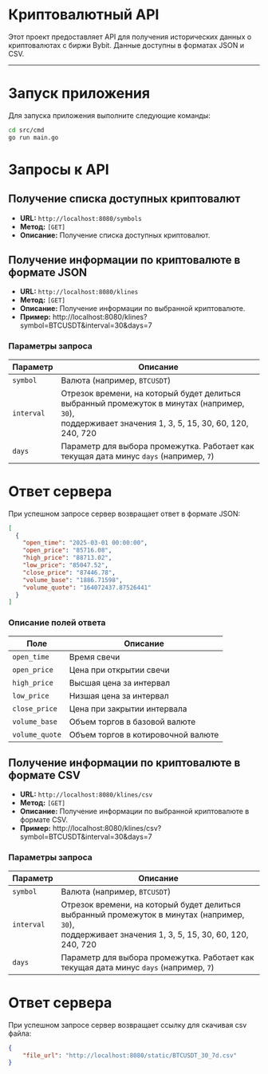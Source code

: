 # Криптовалютный API

Этот проект предоставляет API для получения исторических данных о криптовалютах с биржи Bybit. Данные доступны в форматах JSON и CSV.

---


# Запуск приложения

Для запуска приложения выполните следующие команды:

```bash
cd src/cmd
go run main.go
```

# Запросы к API

## Получение списка доступных криптовалют

- **URL:** `http://localhost:8080/symbols`
- **Метод:** `[GET]`
- **Описание:** Получение списка доступных криптовалют.

## Получение информации по криптовалюте в формате JSON

- **URL:** `http://localhost:8080/klines`
- **Метод:** `[GET]`
- **Описание:** Получение информации по выбранной криптовалюте.
- **Пример:** http://localhost:8080/klines?symbol=BTCUSDT&interval=30&days=7

### Параметры запроса

| Параметр | Описание                                                                                                                                             |
|-----------|------------------------------------------------------------------------------------------------------------------------------------------------------|
| `symbol`  | Валюта (например, `BTCUSDT`)                                                                                                                         |
| `interval`| Отрезок времени, на который будет делиться выбранный промежуток в минутах (например, `30`), <br/>поддерживает значения 1, 3, 5, 15, 30, 60, 120, 240, 720 |
| `days`    | Параметр для выбора промежутка. Работает как текущая дата минус `days` (например, `7`)                                                               |

# Ответ сервера

При успешном запросе сервер возвращает ответ в формате JSON:

```json
[
  {
    "open_time": "2025-03-01 00:00:00",
    "open_price": "85716.08",
    "high_price": "88713.02",
    "low_price": "85047.52",
    "close_price": "87446.78",
    "volume_base": "1886.71598",
    "volume_quote": "164072437.87526441"
  }
]
```

### Описание полей ответа

| Поле          | Описание |
|---------------|----------|
| `open_time`   | Время свечи |
| `open_price`  | Цена при открытии свечи |
| `high_price`  | Высшая цена за интервал |
| `low_price`   | Низшая цена за интервал |
| `close_price` | Цена при закрытии интервала |
| `volume_base` | Объем торгов в базовой валюте |
| `volume_quote`| Объем торгов в котировочной валюте |

## Получение информации по криптовалюте в формате CSV

- **URL:** `http://localhost:8080/klines/csv`
- **Метод:** `[GET]`
- **Описание:** Получение информации по выбранной криптовалюте в формате CSV.
- **Пример:** http://localhost:8080/klines/csv?symbol=BTCUSDT&interval=30&days=7

### Параметры запроса

| Параметр | Описание |
|-----------|----------|
| `symbol`  | Валюта (например, `BTCUSDT`) |
| `interval`| Отрезок времени, на который будет делиться выбранный промежуток в минутах (например, `30`), <br/>поддерживает значения 1, 3, 5, 15, 30, 60, 120, 240, 720  |
| `days`    | Параметр для выбора промежутка. Работает как текущая дата минус `days` (например, `7`) |

# Ответ сервера

При успешном запросе сервер возвращает ссылку для скачивая csv файла:

```json
{
    "file_url": "http://localhost:8080/static/BTCUSDT_30_7d.csv"
}
```